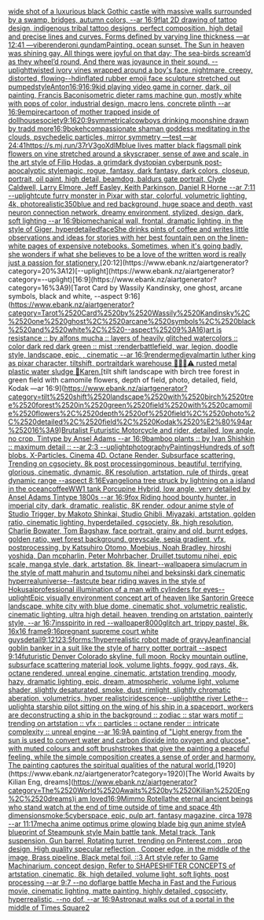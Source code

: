 [wide shot of a luxurious black Gothic castle with massive walls surrounded by a swamp, bridges, autumn colors, --ar 16:9](https://www.ebank.nz/aiartgenerator?category=wide%2520shot%2520of%2520a%2520luxurious%2520black%2520Gothic%2520castle%2520with%2520massive%2520walls%2520surrounded%2520by%2520a%2520swamp%2C%2520bridges%2C%2520autumn%2520colors%2C%2520--ar%252016%3A9)[flat 2D drawing of tattoo design, indigenous tribal tattoo designs,  perfect composition, high detail and precise lines and curves. Forms defined by varying line thickness —ar 12:41 —vibe](https://www.ebank.nz/aiartgenerator?category=flat%25202D%2520drawing%2520of%2520tattoo%2520design%2C%2520indigenous%2520tribal%2520tattoo%2520designs%2C%2520%2520perfect%2520composition%2C%2520high%2520detail%2520and%2520precise%2520lines%2520and%2520curves.%2520Forms%2520defined%2520by%2520varying%2520line%2520thickness%2520%E2%80%94ar%252012%3A41%2520%E2%80%94vibe)[render](https://www.ebank.nz/aiartgenerator?category=render)[oni,gundam](https://www.ebank.nz/aiartgenerator?category=oni%2Cgundam)[Painting. ocean sunset. The Sun in heaven was shining gay, All things were joyful on that day; The sea-birds scream’d as they wheel’d round, And there was joyaunce in their sound. --uplight](https://www.ebank.nz/aiartgenerator?category=Painting.%2520ocean%2520sunset.%2520The%2520Sun%2520in%2520heaven%2520was%2520shining%2520gay%2C%2520All%2520things%2520were%2520joyful%2520on%2520that%2520day%3B%2520The%2520sea-birds%2520scream%E2%80%99d%2520as%2520they%2520wheel%E2%80%99d%2520round%2C%2520And%2520there%2520was%2520joyaunce%2520in%2520their%2520sound.%2520--uplight)[twisted ivory vines wrapped around a boy's face, nightmare, creepy, distorted, flowing](https://www.ebank.nz/aiartgenerator?category=twisted%2520ivory%2520vines%2520wrapped%2520around%2520a%2520boy%27s%2520face%2C%2520nightmare%2C%2520creepy%2C%2520distorted%2C%2520flowing)[--hd](https://www.ebank.nz/aiartgenerator?category=--hd)[inflated rubber emoji face sculpture stretched out pumped](https://www.ebank.nz/aiartgenerator?category=inflated%2520rubber%2520emoji%2520face%2520sculpture%2520stretched%2520out%2520pumped)[style](https://www.ebank.nz/aiartgenerator?category=style)[Anton](https://www.ebank.nz/aiartgenerator?category=Anton)[16:9](https://www.ebank.nz/aiartgenerator?category=16%3A9)[16:9](https://www.ebank.nz/aiartgenerator?category=16%3A9)[kid playing video game in corner, dark, oil painting, Francis Bacon](https://www.ebank.nz/aiartgenerator?category=kid%2520playing%2520video%2520game%2520in%2520corner%2C%2520dark%2C%2520oil%2520painting%2C%2520Francis%2520Bacon)[isometric dieter rams machine gun, mostly white with pops of color, industrial design, macro lens, concrete plinth --ar 16:9](https://www.ebank.nz/aiartgenerator?category=isometric%2520dieter%2520rams%2520machine%2520gun%2C%2520mostly%2520white%2520with%2520pops%2520of%2520color%2C%2520industrial%2520design%2C%2520macro%2520lens%2C%2520concrete%2520plinth%2520--ar%252016%3A9)[empire](https://www.ebank.nz/aiartgenerator?category=empire)[cartoon of mother trapped inside of dollhouse](https://www.ebank.nz/aiartgenerator?category=cartoon%2520of%2520mother%2520trapped%2520inside%2520of%2520dollhouse)[society](https://www.ebank.nz/aiartgenerator?category=society)[9:16](https://www.ebank.nz/aiartgenerator?category=9%3A16)[20:9](https://www.ebank.nz/aiartgenerator?category=20%3A9)[symmetrical](https://www.ebank.nz/aiartgenerator?category=symmetrical)[cowboys drinking moonshine drawn by tradd more](https://www.ebank.nz/aiartgenerator?category=cowboys%2520drinking%2520moonshine%2520drawn%2520by%2520tradd%2520more)[16:9](https://www.ebank.nz/aiartgenerator?category=16%3A9)[bokeh](https://www.ebank.nz/aiartgenerator?category=bokeh)[compassionate shaman goddess meditating in the clouds, psychedelic particles, mirror symmetry —test —ar 24:41](https://www.ebank.nz/aiartgenerator?category=compassionate%2520shaman%2520goddess%2520meditating%2520in%2520the%2520clouds%2C%2520psychedelic%2520particles%2C%2520mirror%2520symmetry%2520%E2%80%94test%2520%E2%80%94ar%252024%3A41)[<https://s.mj.run/37rV3goXdlM>](https://www.ebank.nz/aiartgenerator?category=%3Chttps%3A//s.mj.run/37rV3goXdlM%3E)[blue lives matter black flag](https://www.ebank.nz/aiartgenerator?category=blue%2520lives%2520matter%2520black%2520flag)[small pink flowers on vine stretched around a skyscraper, sense of awe and scale, in the art style of Filip Hodas, a grimdark dystopian cyberpunk post-apocalyptic style](https://www.ebank.nz/aiartgenerator?category=small%2520pink%2520flowers%2520on%2520vine%2520stretched%2520around%2520a%2520skyscraper%2C%2520sense%2520of%2520awe%2520and%2520scale%2C%2520in%2520the%2520art%2520style%2520of%2520Filip%2520Hodas%2C%2520a%2520grimdark%2520dystopian%2520cyberpunk%2520post-apocalyptic%2520style)[magic, rogue, fantasy, dark fantasy, dark colors,  closeup, portrait, oil paint, high detail, beamdog, baldurs gate portrait, Clyde Caldwell, Larry Elmore, Jeff Easley, Keith Parkinson, Daniel R Horne --ar 7:11 --uplight](https://www.ebank.nz/aiartgenerator?category=magic%2C%2520rogue%2C%2520fantasy%2C%2520dark%2520fantasy%2C%2520dark%2520colors%2C%2520%2520closeup%2C%2520portrait%2C%2520oil%2520paint%2C%2520high%2520detail%2C%2520beamdog%2C%2520baldurs%2520gate%2520portrait%2C%2520Clyde%2520Caldwell%2C%2520Larry%2520Elmore%2C%2520Jeff%2520Easley%2C%2520Keith%2520Parkinson%2C%2520Daniel%2520R%2520Horne%2520--ar%25207%3A11%2520--uplight)[cute furry monster in Pixar with star, colorful, volumetric lighting, 4k, photorealistic](https://www.ebank.nz/aiartgenerator?category=cute%2520furry%2520monster%2520in%2520Pixar%2520with%2520star%2C%2520colorful%2C%2520volumetric%2520lighting%2C%25204k%2C%2520photorealistic)[350](https://www.ebank.nz/aiartgenerator?category=350)[blue and red background, huge space and depth, vast neuron connection network, dreamy environment, stylized, design, dark, soft lighting --ar 16:9](https://www.ebank.nz/aiartgenerator?category=blue%2520and%2520red%2520background%2C%2520huge%2520space%2520and%2520depth%2C%2520vast%2520neuron%2520connection%2520network%2C%2520dreamy%2520environment%2C%2520stylized%2C%2520design%2C%2520dark%2C%2520soft%2520lighting%2520--ar%252016%3A9)[biomechanical wall, frontal, dramatic lighting, in the style of Giger, hyperdetailed](https://www.ebank.nz/aiartgenerator?category=biomechanical%2520wall%2C%2520frontal%2C%2520dramatic%2520lighting%2C%2520in%2520the%2520style%2520of%2520Giger%2C%2520hyperdetailed)[face](https://www.ebank.nz/aiartgenerator?category=face)[She drinks pints of coffee and writes little observations and ideas for stories with her best fountain pen on the linen-white pages of expensive notebooks. Sometimes, when it's going badly, she wonders if what she believes to be a love of the written word is really just a passion for stationery.](https://www.ebank.nz/aiartgenerator?category=She%2520drinks%2520pints%2520of%2520coffee%2520and%2520writes%2520little%2520observations%2520and%2520ideas%2520for%2520stories%2520with%2520her%2520best%2520fountain%2520pen%2520on%2520the%2520linen-white%2520pages%2520of%2520expensive%2520notebooks.%2520Sometimes%2C%2520when%2520it%27s%2520going%2520badly%2C%2520she%2520wonders%2520if%2520what%2520she%2520believes%2520to%2520be%2520a%2520love%2520of%2520the%2520written%2520word%2520is%2520really%2520just%2520a%2520passion%2520for%2520stationery.)[20:12](https://www.ebank.nz/aiartgenerator?category=20%3A12)[--uplight](https://www.ebank.nz/aiartgenerator?category=--uplight)[16:9](https://www.ebank.nz/aiartgenerator?category=16%3A9)[Tarot Card by Wassily Kandinsky, one ghost, arcane symbols, black and white, --aspect 9:16](https://www.ebank.nz/aiartgenerator?category=Tarot%2520Card%2520by%2520Wassily%2520Kandinsky%2C%2520one%2520ghost%2C%2520arcane%2520symbols%2C%2520black%2520and%2520white%2C%2520--aspect%25209%3A16)[art is resistance :: by alfons mucha :: layers of heavily glitched watercolors :: color dark red dark green :: mist ::](https://www.ebank.nz/aiartgenerator?category=art%2520is%2520resistance%2520%3A%3A%2520by%2520alfons%2520mucha%2520%3A%3A%2520layers%2520of%2520heavily%2520glitched%2520watercolors%2520%3A%3A%2520color%2520dark%2520red%2520dark%2520green%2520%3A%3A%2520mist%2520%3A%3A)[render](https://www.ebank.nz/aiartgenerator?category=render)[battlefield, war, legion, doodle style, landscape, epic, , cinematic --ar 16:9](https://www.ebank.nz/aiartgenerator?category=battlefield%2C%2520war%2C%2520legion%2C%2520doodle%2520style%2C%2520landscape%2C%2520epic%2C%2520%2C%2520cinematic%2520--ar%252016%3A9)[render](https://www.ebank.nz/aiartgenerator?category=render)[medieval](https://www.ebank.nz/aiartgenerator?category=medieval)[martin luther king as pixar character, tiltshift, portrait](https://www.ebank.nz/aiartgenerator?category=martin%2520luther%2520king%2520as%2520pixar%2520character%2C%2520tiltshift%2C%2520portrait)[dark warehouse 🧚‍♂️🦷⚠️ rusted metal plastic water sludge 🫧](https://www.ebank.nz/aiartgenerator?category=dark%2520warehouse%2520%F0%9F%A7%9A%E2%80%8D%E2%99%82%EF%B8%8F%F0%9F%A6%B7%E2%9A%A0%EF%B8%8F%2520rusted%2520metal%2520plastic%2520water%2520sludge%2520%F0%9F%AB%A7)[](https://www.ebank.nz/aiartgenerator?category=)[Karen.](https://www.ebank.nz/aiartgenerator?category=Karen.)[tilt shift landscape with birch tree forest in green field with camomile flowers, depth of field, photo, detailed, field, Kodak —ar 16:9](https://www.ebank.nz/aiartgenerator?category=tilt%2520shift%2520landscape%2520with%2520birch%2520tree%2520forest%2520in%2520green%2520field%2520with%2520camomile%2520flowers%2C%2520depth%2520of%2520field%2C%2520photo%2C%2520detailed%2C%2520field%2C%2520Kodak%2520%E2%80%94ar%252016%3A9)[Brutalist Futuristic Motorcycle and rider, detailed, low angle, no crop, Tintype by Ansel Adams --ar 16:9](https://www.ebank.nz/aiartgenerator?category=Brutalist%2520Futuristic%2520Motorcycle%2520and%2520rider%2C%2520detailed%2C%2520low%2520angle%2C%2520no%2520crop%2C%2520Tintype%2520by%2520Ansel%2520Adams%2520--ar%252016%3A9)[bamboo plants :: by Ivan Shishkin :: maximum detail :: --ar 2:3 --uplight](https://www.ebank.nz/aiartgenerator?category=bamboo%2520plants%2520%3A%3A%2520by%2520Ivan%2520Shishkin%2520%3A%3A%2520maximum%2520detail%2520%3A%3A%2520--ar%25202%3A3%2520--uplight)[photography](https://www.ebank.nz/aiartgenerator?category=photography)[Paintings](https://www.ebank.nz/aiartgenerator?category=Paintings)[Hundreds of soft blobs. X-Particles. Cinema 4D. Octane Render. Subsurface scattering. Trending on cgsociety. 8k post processing](https://www.ebank.nz/aiartgenerator?category=Hundreds%2520of%2520soft%2520blobs.%2520X-Particles.%2520Cinema%25204D.%2520Octane%2520Render.%2520Subsurface%2520scattering.%2520Trending%2520on%2520cgsociety.%25208k%2520post%2520processing)[ominous, beautiful, terrifying, glorious, cinematic, dynamic, 8K resolution, artstation, rule of thirds, great dynamic range --aspect 8:16](https://www.ebank.nz/aiartgenerator?category=ominous%2C%2520beautiful%2C%2520terrifying%2C%2520glorious%2C%2520cinematic%2C%2520dynamic%2C%25208K%2520resolution%2C%2520artstation%2C%2520rule%2520of%2520thirds%2C%2520great%2520dynamic%2520range%2520--aspect%25208%3A16)[Evangelion](https://www.ebank.nz/aiartgenerator?category=Evangelion)[a tree struck by lightning on a island in the ocean](https://www.ebank.nz/aiartgenerator?category=a%2520tree%2520struck%2520by%2520lightning%2520on%2520a%2520island%2520in%2520the%2520ocean)[coffee](https://www.ebank.nz/aiartgenerator?category=coffee)[WW1 tank Porcupine Hybrid, low angle, very detailed by Ansel Adams Tintype 1800s --ar 16:9](https://www.ebank.nz/aiartgenerator?category=WW1%2520tank%2520Porcupine%2520Hybrid%2C%2520low%2520angle%2C%2520very%2520detailed%2520by%2520Ansel%2520Adams%2520Tintype%25201800s%2520--ar%252016%3A9)[fox Riding hood bounty hunter, in imperial city, dark, dramatic, realistic, 8K render, odour anime style of Studio Trigger, by Makoto Shinkai, Studio Ghibli, Miyazaki, artstation, golden ratio, cinematic lighting, hyperdetailed, cgsociety, 8k, high resolution, Charlie Bowater, Tom Bagshaw, face portrait, grainy and old, burnt edges, golden ratio, wet forest background, greyscale, sepia gradient, vfx, postprocessing, by Katsuhiro Otomo, Moebius, Noah Bradley, hiroshi yoshida, Dan mcpharlin, Peter Mohrbacher, Druillet,tsutomu nihei, epic scale, manga style, dark, artstation, 8k, lineart](https://www.ebank.nz/aiartgenerator?category=fox%2520Riding%2520hood%2520bounty%2520hunter%2C%2520in%2520imperial%2520city%2C%2520dark%2C%2520dramatic%2C%2520realistic%2C%25208K%2520render%2C%2520odour%2520anime%2520style%2520of%2520Studio%2520Trigger%2C%2520by%2520Makoto%2520Shinkai%2C%2520Studio%2520Ghibli%2C%2520Miyazaki%2C%2520artstation%2C%2520golden%2520ratio%2C%2520cinematic%2520lighting%2C%2520hyperdetailed%2C%2520cgsociety%2C%25208k%2C%2520high%2520resolution%2C%2520Charlie%2520Bowater%2C%2520Tom%2520Bagshaw%2C%2520face%2520portrait%2C%2520grainy%2520and%2520old%2C%2520burnt%2520edges%2C%2520golden%2520ratio%2C%2520wet%2520forest%2520background%2C%2520greyscale%2C%2520sepia%2520gradient%2C%2520vfx%2C%2520postprocessing%2C%2520by%2520Katsuhiro%2520Otomo%2C%2520Moebius%2C%2520Noah%2520Bradley%2C%2520hiroshi%2520yoshida%2C%2520Dan%2520mcpharlin%2C%2520Peter%2520Mohrbacher%2C%2520Druillet%2Ctsutomu%2520nihei%2C%2520epic%2520scale%2C%2520manga%2520style%2C%2520dark%2C%2520artstation%2C%25208k%2C%2520lineart)[--wallpaper](https://www.ebank.nz/aiartgenerator?category=--wallpaper)[a simulacrum in the style of matt mahurin and tsutomu nihei and beksinski dark cinematic hyperreal](https://www.ebank.nz/aiartgenerator?category=a%2520simulacrum%2520in%2520the%2520style%2520of%2520matt%2520mahurin%2520and%2520tsutomu%2520nihei%2520and%2520beksinski%2520dark%2520cinematic%2520hyperreal)[universe](https://www.ebank.nz/aiartgenerator?category=universe)[--fast](https://www.ebank.nz/aiartgenerator?category=--fast)[cute bear riding waves  in the style of Hokusai](https://www.ebank.nz/aiartgenerator?category=cute%2520bear%2520riding%2520waves%2520%2520in%2520the%2520style%2520of%2520Hokusai)[professional illumination of a man with cylinders for eyes](https://www.ebank.nz/aiartgenerator?category=professional%2520illumination%2520of%2520a%2520man%2520with%2520cylinders%2520for%2520eyes)[--uplight](https://www.ebank.nz/aiartgenerator?category=--uplight)[Epic visually environment concept art of heaven like Santorin Greece landscape, white city with blue dome, cinematic shot, volumetric realistic, cinematic lighting, ultra high detail, heaven,  trending on artstation, painterly style, --ar 16:7](https://www.ebank.nz/aiartgenerator?category=Epic%2520visually%2520environment%2520concept%2520art%2520of%2520heaven%2520like%2520Santorin%2520Greece%2520landscape%2C%2520white%2520city%2520with%2520blue%2520dome%2C%2520cinematic%2520shot%2C%2520volumetric%2520realistic%2C%2520cinematic%2520lighting%2C%2520ultra%2520high%2520detail%2C%2520heaven%2C%2520%2520trending%2520on%2520artstation%2C%2520painterly%2520style%2C%2520--ar%252016%3A7)[insspirito in red  --wallpaper](https://www.ebank.nz/aiartgenerator?category=insspirito%2520in%2520red%2520%2520--wallpaper)[8000](https://www.ebank.nz/aiartgenerator?category=8000)[glitch art, trippy pastel, 8k, 16x16 frame](https://www.ebank.nz/aiartgenerator?category=glitch%2520art%2C%2520trippy%2520pastel%2C%25208k%2C%252016x16%2520frame)[9:16](https://www.ebank.nz/aiartgenerator?category=9%3A16)[pregnant supreme court white guys](https://www.ebank.nz/aiartgenerator?category=pregnant%2520supreme%2520court%2520white%2520guys)[detail](https://www.ebank.nz/aiartgenerator?category=detail)[9:12](https://www.ebank.nz/aiartgenerator?category=9%3A12)[12](https://www.ebank.nz/aiartgenerator?category=12)[3:5](https://www.ebank.nz/aiartgenerator?category=3%3A5)[forms:1](https://www.ebank.nz/aiartgenerator?category=forms%3A1)[hyperrealistic robot made of gravy](https://www.ebank.nz/aiartgenerator?category=hyperrealistic%2520robot%2520made%2520of%2520gravy)[Jean](https://www.ebank.nz/aiartgenerator?category=Jean)[financial goblin banker in a suit like the style of harry potter portrait --aspect 9:14](https://www.ebank.nz/aiartgenerator?category=financial%2520goblin%2520banker%2520in%2520a%2520suit%2520like%2520the%2520style%2520of%2520harry%2520potter%2520portrait%2520--aspect%25209%3A14)[futuristic Denver Colorado skyline, full moon, Rocky mountain outline, subsurface scattering material look, volume lights, foggy, god rays, 4k, octane rendered, unreal engine, cinematic, artstation trending, moody, hazy, dramatic lighting, epic, dream, atmospheric, volume light, volume shader, slightly desaturated, smoke, dust, rimlight, slightly chromatic aberation, volumetrics, hyper realistc](https://www.ebank.nz/aiartgenerator?category=futuristic%2520Denver%2520Colorado%2520skyline%2C%2520full%2520moon%2C%2520Rocky%2520mountain%2520outline%2C%2520subsurface%2520scattering%2520material%2520look%2C%2520volume%2520lights%2C%2520foggy%2C%2520god%2520rays%2C%25204k%2C%2520octane%2520rendered%2C%2520unreal%2520engine%2C%2520cinematic%2C%2520artstation%2520trending%2C%2520moody%2C%2520hazy%2C%2520dramatic%2520lighting%2C%2520epic%2C%2520dream%2C%2520atmospheric%2C%2520volume%2520light%2C%2520volume%2520shader%2C%2520slightly%2520desaturated%2C%2520smoke%2C%2520dust%2C%2520rimlight%2C%2520slightly%2520chromatic%2520aberation%2C%2520volumetrics%2C%2520hyper%2520realistc)[iridescence](https://www.ebank.nz/aiartgenerator?category=iridescence)[--uplight](https://www.ebank.nz/aiartgenerator?category=--uplight)[the river Lethe](https://www.ebank.nz/aiartgenerator?category=the%2520river%2520Lethe)[--uplight](https://www.ebank.nz/aiartgenerator?category=--uplight)[a starship pilot sitting on the wing of his ship in a spaceport, workers are deconstructing a ship in the background :: zodiac :: star wars motif :: trending on artstation :: vfx :: particles :: octane render :: intricate complexity :: unreal engine --ar 16:9](https://www.ebank.nz/aiartgenerator?category=a%2520starship%2520pilot%2520sitting%2520on%2520the%2520wing%2520of%2520his%2520ship%2520in%2520a%2520spaceport%2C%2520workers%2520are%2520deconstructing%2520a%2520ship%2520in%2520the%2520background%2520%3A%3A%2520zodiac%2520%3A%3A%2520star%2520wars%2520motif%2520%3A%3A%2520trending%2520on%2520artstation%2520%3A%3A%2520vfx%2520%3A%3A%2520particles%2520%3A%3A%2520octane%2520render%2520%3A%3A%2520intricate%2520complexity%2520%3A%3A%2520unreal%2520engine%2520--ar%252016%3A9)[A painting of "Light energy from the sun is used to convert water and carbon dioxide into oxygen and glucose", with muted colours and soft brushstrokes that give the painting a peaceful feeling, while the simple composition creates a sense of order and harmony. The painting captures the spiritual qualities of the natural world.](https://www.ebank.nz/aiartgenerator?category=A%2520painting%2520of%2520%22Light%2520energy%2520from%2520the%2520sun%2520is%2520used%2520to%2520convert%2520water%2520and%2520carbon%2520dioxide%2520into%2520oxygen%2520and%2520glucose%22%2C%2520with%2520muted%2520colours%2520and%2520soft%2520brushstrokes%2520that%2520give%2520the%2520painting%2520a%2520peaceful%2520feeling%2C%2520while%2520the%2520simple%2520composition%2520creates%2520a%2520sense%2520of%2520order%2520and%2520harmony.%2520The%2520painting%2520captures%2520the%2520spiritual%2520qualities%2520of%2520the%2520natural%2520world.)[1920](https://www.ebank.nz/aiartgenerator?category=1920)[The World Awaits by Kilian Eng, dreams](https://www.ebank.nz/aiartgenerator?category=The%2520World%2520Awaits%2520by%2520Kilian%2520Eng%2C%2520dreams)[i am loved](https://www.ebank.nz/aiartgenerator?category=i%2520am%2520loved)[16:9](https://www.ebank.nz/aiartgenerator?category=16%3A9)[Mimmo Rotella](https://www.ebank.nz/aiartgenerator?category=Mimmo%2520Rotella)[the eternal ancient beings who stand watch at the end of time outside of time and space 4th dimension](https://www.ebank.nz/aiartgenerator?category=the%2520eternal%2520ancient%2520beings%2520who%2520stand%2520watch%2520at%2520the%2520end%2520of%2520time%2520outside%2520of%2520time%2520and%2520space%25204th%2520dimension)[smoke:5](https://www.ebank.nz/aiartgenerator?category=smoke%3A5)[cyberspace, epic, pulp art, fantasy magazine, circa 1978 --ar 11:17](https://www.ebank.nz/aiartgenerator?category=cyberspace%2C%2520epic%2C%2520pulp%2520art%2C%2520fantasy%2520magazine%2C%2520circa%25201978%2520--ar%252011%3A17)[mecha anime optimus prime glowing blade big gun anime style](https://www.ebank.nz/aiartgenerator?category=mecha%2520anime%2520optimus%2520prime%2520glowing%2520blade%2520big%2520gun%2520anime%2520style)[A blueprint of Steampunk style Main battle tank,  Metal track,  Tank suspension, Gun barrel, Rotating turret, trending on Pinterest.com  , prop design, High quality specular reflection , Copper  edge, in the middle of the image, Brass pipeline,  Black metal foil,  ::3  Art style refer to Game Machinarium.  concept design, Refer to SHAPESHIFTER CONCEPTS  of artstation, cinematic,  8k, high detailed,  volume light,  soft lights,  post processing    --ar 9:7   --no dof](https://www.ebank.nz/aiartgenerator?category=A%2520blueprint%2520of%2520Steampunk%2520style%2520Main%2520battle%2520tank%2C%2520%2520Metal%2520track%2C%2520%2520Tank%2520suspension%2C%2520Gun%2520barrel%2C%2520Rotating%2520turret%2C%2520trending%2520on%2520Pinterest.com%2520%2520%2C%2520prop%2520design%2C%2520High%2520quality%2520specular%2520reflection%2520%2C%2520Copper%2520%2520edge%2C%2520in%2520the%2520middle%2520of%2520the%2520image%2C%2520Brass%2520pipeline%2C%2520%2520Black%2520metal%2520foil%2C%2520%2520%3A%3A3%2520%2520Art%2520style%2520refer%2520to%2520Game%2520Machinarium.%2520%2520concept%2520design%2C%2520Refer%2520to%2520SHAPESHIFTER%2520CONCEPTS%2520%2520of%2520artstation%2C%2520cinematic%2C%2520%25208k%2C%2520high%2520detailed%2C%2520%2520volume%2520light%2C%2520%2520soft%2520lights%2C%2520%2520post%2520processing%2520%2520%2520%2520--ar%25209%3A7%2520%2520%2520--no%2520dof)[large battle Mecha in Fast and the Furious movie, cinematic lighting, matte painting, highly detailed, cgsociety, hyperrealistic, --no dof, --ar 16:9](https://www.ebank.nz/aiartgenerator?category=large%2520battle%2520Mecha%2520in%2520Fast%2520and%2520the%2520Furious%2520movie%2C%2520cinematic%2520lighting%2C%2520matte%2520painting%2C%2520highly%2520detailed%2C%2520cgsociety%2C%2520hyperrealistic%2C%2520--no%2520dof%2C%2520--ar%252016%3A9)[Astronaut walks out of a portal in the middle of Times Square](https://www.ebank.nz/aiartgenerator?category=Astronaut%2520walks%2520out%2520of%2520a%2520portal%2520in%2520the%2520middle%2520of%2520Times%2520Square)[2](https://www.ebank.nz/aiartgenerator?category=2)